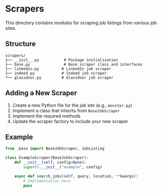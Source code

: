 # Scrapers

This directory contains modules for scraping job listings from various job sites.

## Structure

```
scrapers/
├── __init__.py           # Package initialization
├── base.py               # Base scraper class and interfaces
├── linkedin.py          # LinkedIn job scraper
├── indeed.py            # Indeed job scraper
└── glassdoor.py         # Glassdoor job scraper
```

## Adding a New Scraper

1. Create a new Python file for the job site (e.g., `monster.py`)
2. Implement a class that inherits from `BaseJobScraper`
3. Implement the required methods
4. Update the scraper factory to include your new scraper

## Example

```python
from .base import BaseJobScraper, JobListing

class ExampleScraper(BaseJobScraper):
    def __init__(self, config=None):
        super().__init__("example", config)

    async def search_jobs(self, query, location, **kwargs):
        # Implementation here
        pass
```
